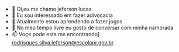 - 👋 Oi,eu me chamo jeferson lucas
- 👀 Eu sou interessado em fazer adivocacia 
- 🌱 Atualmente estou aprendendo a fazer jogos 
- 💞️ No meu tempo livre eu gosto de conversar com minha namorada 
- 📫 Voçe pode esta me encontrando] rodrisgues.silva.jeferson@escolapr.gov.br

<!---
Jeferson lucas is a ✨ special ✨ repository because its `README.md` (this file) appears on your GitHub profile.
You can click the Preview link to take a look at your changes.
--->
